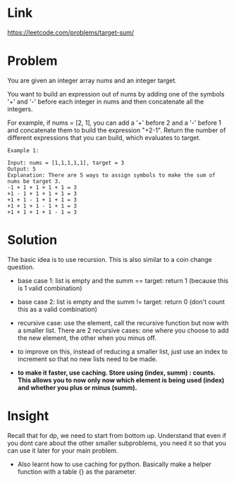 # Link
https://leetcode.com/problems/target-sum/


# Problem
You are given an integer array nums and an integer target.

You want to build an expression out of nums by adding one of the symbols '+' and '-' before each integer in nums and then concatenate all the integers.

For example, if nums = [2, 1], you can add a '+' before 2 and a '-' before 1 and concatenate them to build the expression "+2-1".
Return the number of different expressions that you can build, which evaluates to target.

 

```
Example 1:

Input: nums = [1,1,1,1,1], target = 3
Output: 5
Explanation: There are 5 ways to assign symbols to make the sum of nums be target 3.
-1 + 1 + 1 + 1 + 1 = 3
+1 - 1 + 1 + 1 + 1 = 3
+1 + 1 - 1 + 1 + 1 = 3
+1 + 1 + 1 - 1 + 1 = 3
+1 + 1 + 1 + 1 - 1 = 3
```

# Solution
The basic idea is to use recursion. This is also similar to a coin change question. 
- base case 1: list is empty and the summ == target: return 1 (because this is 1 valid combination)
- base case 2: list is empty and the summ != target: return 0 (don't count this as a valid combination)
- recursive case: use the element, call the recursive function but now with a smaller list. There are 2 recursive cases: one where you choose to add the new element, the other when you minus off.
- to improve on this, instead of reducing a smaller list, just use an index to increment so that no new lists need to be made.

- **to make it faster, use caching. Store using (index, summ) : counts. This allows you to now only now which element is being used (index) and whether you plus or minus (summ).**




# Insight
Recall that for dp, we need to start from bottom up. Understand that even if you dont care about the other smaller subproblems, you need it so that you can use it later for your main problem.

- Also learnt how to use caching for python. Basically make a helper function with a table {} as the parameter.